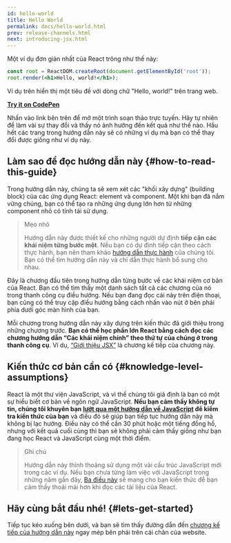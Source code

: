 ```yaml
---
id: hello-world
title: Hello World
permalink: docs/hello-world.html
prev: release-channels.html
next: introducing-jsx.html
---
```


Một ví dụ đơn giản nhất của React trông như thế này:

```jsx
const root = ReactDOM.createRoot(document.getElementById('root'));
root.render(<h1>Hello, world!</h1>);
```

Ví dụ trên hiển thị một tiêu đề với dòng chữ "Hello, world!" trên trang web.

**[Try it on CodePen](https://codepen.io/gaearon/pen/rrpgNB?editors=1010)**

Nhấn vào link bên trên để mở một trình soạn thảo trực tuyến. Hãy tự nhiên để làm vài sự thay đổi và thấy nó ảnh hưởng đến kết quả như thế nào. Hầu hết các trang trong hướng dẫn này sẽ có những ví dụ mà bạn có thể thay đổi được giống như ví dụ này.


## Làm sao để đọc hướng dẫn này {#how-to-read-this-guide}

Trong hướng dẫn này, chúng ta sẽ xem xét các "khối xây dựng" (building block) của các ứng dụng React: element và component. Một khi bạn đã nắm vững chúng, bạn có thể tạo ra những ứng dụng lớn hơn từ những component nhỏ có tính tái sử dụng.

>Mẹo nhỏ
>
>Hướng dẫn này được thiết kế cho những người dự định **tiếp cận các khái niệm từng bước một**. Nếu bạn có dự định tiếp cận theo cách thực hành, bạn nên tham khảo [hướng dẫn thực hành](/tutorial/tutorial.html) của chúng tôi. Bạn có thể tìm hướng dẫn này và chỉ dẫn thực hành bổ sung cho nhau.

Đây là chương đầu tiên trong hướng dẫn từng bước về các khái niệm cơ bản của React. Bạn có thể tìm thấy một danh sách tất cả các chương của nó trong thanh công cụ điều hướng. Nếu bạn đang đọc cái này trên điện thoại, bạn cũng có thể truy cập điều hướng bằng cách nhấn vào nút ở bên phải phía dưới góc màn hình của bạn.

Mỗi chương trong hướng dẫn này xây dựng trên kiến thức đã giới thiệu trong những chương trước. **Bạn có thể học phần lớn React bằng cách đọc các chương hướng dẫn “Các khái niệm chính” theo thứ tự của chúng ở trong thanh công cụ**. Ví dụ, [“Giới thiệu JSX”](/docs/introducing-jsx.html) là chương kế tiếp của chương này.

## Kiến thức cơ bản cần có {#knowledge-level-assumptions}

React là một thư viện JavaScript, và vì thế chúng tôi giả định là bạn có một sự hiểu biết cơ bản về ngôn ngữ JavaScript. **Nếu bạn cảm thấy không tự tin, chúng tôi khuyên bạn [lướt qua một hướng dẫn về JavaScript](https://developer.mozilla.org/en-US/docs/Web/JavaScript/A_re-introduction_to_JavaScript) để kiểm tra kiến thức của bạn** và điều đó sẽ giúp bạn tiếp tục hướng dẫn này mà không bị lạc hướng. Điều này có thể cần 30 phút hoặc một tiếng đồng hồ, nhưng với kết quả cuối cùng thì bạn sẽ không phải cảm thấy giống như bạn đang học React và JavaScript cùng một thời điểm.

>Ghi chú
>
>Hướng dẫn này thỉnh thoảng sử dụng một vài cấu trúc JavaScript mới trong các ví dụ. Nếu bạn chưa từng làm việc với JavaScript trong những năm gần đây, [Ba điều này](https://gist.github.com/gaearon/683e676101005de0add59e8bb345340c) sẽ mang cho bạn kiến thức để bạn cảm thấy thoải mái hơn khi đọc các tài liệu của React.


## Hãy cùng bắt đầu nhé! {#lets-get-started}

Tiếp tục kéo xuống bên dưới, và bạn sẽ tìm thấy đường dẫn đến [chương kế tiếp của hướng dẫn này](/docs/introducing-jsx.html) ngay mép bên phải trên cái chân của website.


